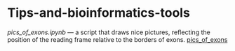 # Tips-and-bioinformatics-tools

*pics_of_exons.ipynb* — a script that draws nice pictures, reflecting the position of the reading frame relative to the borders of exons. 
[pics_of_exons](https://github.com/SongNightroad/Tips-and-bioinformatics-tools/blob/pics-of-exons/Results/exons_picture_of_the_fhod3.png?raw=true "Exons picture of the FHOD3")
